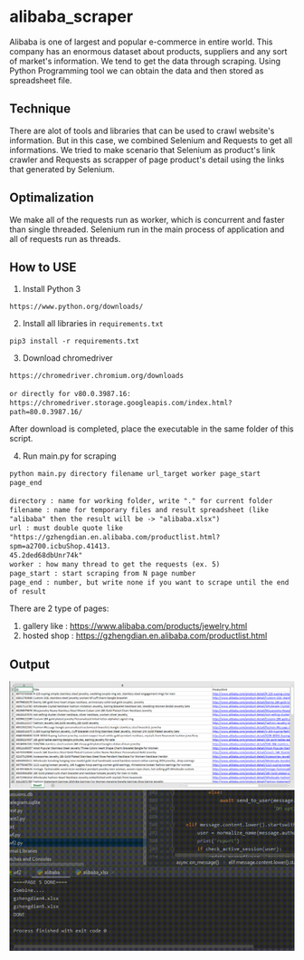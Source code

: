 # alibaba_scraper

Alibaba is one of largest and popular e-commerce in entire world. This company has an enormous dataset about products, suppliers and any sort of market's information. We tend to get the data through scraping. Using Python Programming tool we can obtain the data and then stored as spreadsheet file.

## Technique

There are alot of tools and libraries that can be used to crawl website's information. But in this case, we combined Selenium and Requests to get all informations. We tried to make scenario that Selenium as product's link crawler and Requests as scrapper of page product's detail using the links that generated by Selenium.

## Optimalization

We make all of the requests run as worker, which is concurrent and faster than single threaded. Selenium run in the main process of application and all of requests run as threads.

## How to USE

1. Install Python 3
```
https://www.python.org/downloads/
```
2. Install all libraries in `requirements.txt`
```
pip3 install -r requirements.txt
```
3. Download chromedriver
```
https://chromedriver.chromium.org/downloads

or directly for v80.0.3987.16:
https://chromedriver.storage.googleapis.com/index.html?path=80.0.3987.16/
```
After download is completed, place the executable in the same folder of this script.

4. Run main.py for scraping
```
python main.py directory filename url_target worker page_start page_end

directory : name for working folder, write "." for current folder
filename : name for temporary files and result spreadsheet (like "alibaba" then the result will be -> "alibaba.xlsx")
url : must double quote like "https://gzhengdian.en.alibaba.com/productlist.html?spm=a2700.icbuShop.41413.
45.2ded68dbUnr74k"
worker : how many thread to get the requests (ex. 5)
page_start : start scraping from N page number
page_end : number, but write none if you want to scrape until the end of result
```
There are 2 type of pages:
1. gallery like : https://www.alibaba.com/products/jewelry.html
2. hosted shop : https://gzhengdian.en.alibaba.com/productlist.html

## Output

![Screenshot](https://raw.githubusercontent.com/reyzeal/alibaba_scraper/master/alibaba.PNG)
![Run](https://github.com/reyzeal/alibaba_scraper/blob/master/2020-01-16-06-46-17.gif?raw=true)
